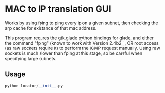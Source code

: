 MAC to IP translation GUI
====================================

Works by using fping to ping every ip on a given subnet, then checking the arp cache for existance of that mac address.

This program requres the gtk.glade python bindings for glade, and either the command "fping" (known to work with Version 2.4b2_), OR root access (as raw sockets require it) to perform the ICMP request manually. Using raw sockets is much slower than fping at this stage, so be careful when specifying large subnets.


Usage
--------------------------------

``` python
python locator/__init__.py
```
